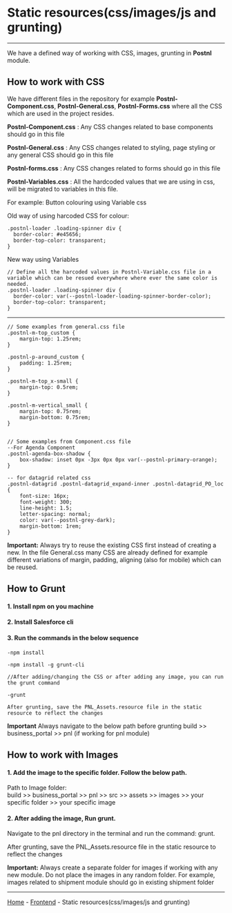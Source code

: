# Static resources(css/images/js and grunting)

---

We have a defined way of working with CSS, images, grunting in **Postnl** module.


## How to work with CSS

We have different files in the repository for example **Postnl-Component.css**, **Postnl-General.css**, **Postnl-Forms.css** where all the CSS which are used in the project resides. </br>

**Postnl-Component.css** : Any CSS changes related to base components should go in this file</br>

**Postnl-General.css**   : Any CSS changes related to styling, page styling or any general CSS should go in this file</br>

**Postnl-forms.css**     : Any CSS changes related to forms should go in this file</br>

**Postnl-Variables.css** : All the hardcoded values that we are using in css, will be migrated to variables in this file.

For example: Button colouring using Variable css

Old way of using harcoded CSS for colour:
```
.postnl-loader .loading-spinner div {
  border-color: #e45656;
  border-top-color: transparent;
}
```

New way using Variables
```
// Define all the harcoded values in Postnl-Variable.css file in a variable which can be resued everywhere where ever the same color is needed.
.postnl-loader .loading-spinner div {
  border-color: var(--postnl-loader-loading-spinner-border-color);
  border-top-color: transparent;
}
```

---

```
// Some examples from general.css file
.postnl-m-top_custom {
    margin-top: 1.25rem;
}

.postnl-p-around_custom {
    padding: 1.25rem;
}

.postnl-m-top_x-small {
    margin-top: 0.5rem;
}

.postnl-m-vertical_small {
    margin-top: 0.75rem;
    margin-bottom: 0.75rem;
}


// Some examples from Component.css file
--For Agenda Component
.postnl-agenda-box-shadow {
    box-shadow: inset 0px -3px 0px 0px var(--postnl-primary-orange);
}

-- for datagrid related css
.postnl-datagrid .postnl-datagrid_expand-inner .postnl-datagrid_PO_loc {
    font-size: 16px;
    font-weight: 300;
    line-height: 1.5;
    letter-spacing: normal;
    color: var(--postnl-grey-dark);
    margin-bottom: 1rem;
}

```

**Important:**  Always try to reuse the existing CSS first instead of creating a new. In the file General.css many CSS are already defined for example different variations of margin, padding, aligning (also for mobile) which can be reused.


## How to Grunt

####  1. Install npm on you machine

####  2. Install Salesforce cli

####  3. Run the commands in the below sequence
```
-npm install

-npm install -g grunt-cli

//After adding/changing the CSS or after adding any image, you can run the grunt command

-grunt

After grunting, save the PNL_Assets.resource file in the static resource to reflect the changes
```

**Important** Always navigate to the below path before grunting
build >> business_portal >> pnl  (if working for pnl module)


## How to work with Images

####  1. Add the image to the specific folder. Follow the below path.

Path to Image folder: <br>
build >> business_portal >> pnl >> src >> assets >> images >> your specific folder >> your specific image




#### 2. After adding the image, Run grunt.

Navigate to the pnl directory in the terminal and run the command: grunt.

After grunting, save the PNL_Assets.resource file in the static resource to reflect the changes


**Important:** Always create a separate folder for images if working with any new module. Do not place the images in any random folder.
For example, images related to shipment module should go in existing shipment folder




---

[Home](/wiki/Home.md) - [Frontend](/wiki/frontend/frontend.md) - Static resources(css/images/js and grunting)